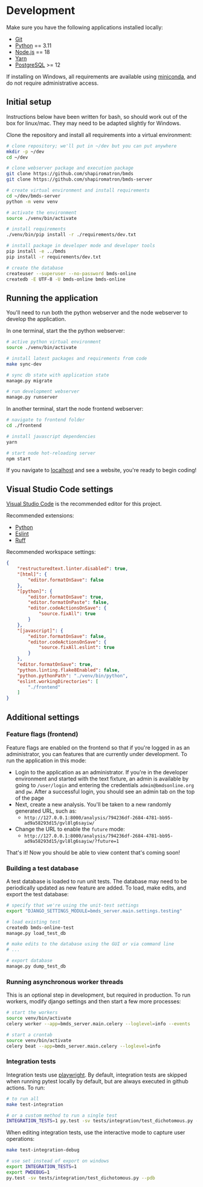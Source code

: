 # Development

Make sure you have the following applications installed locally:

- [Git](https://git-scm.com/)
- [Python](https://www.python.org/) == 3.11
- [Node.js](https://nodejs.org) == 18
- [Yarn](https://yarnpkg.com/)
- [PostgreSQL](https://www.postgresql.org/) >= 12

If installing on Windows, all requirements are available using [miniconda](https://docs.conda.io/en/latest/miniconda.html), and do not require administrative access.

## Initial setup

Instructions below have been written for bash, so should work out of the box for linux/mac. They may need to be adapted slightly for Windows.

Clone the repository and install all requirements into a virtual environment:


```bash
# clone repository; we'll put in ~/dev but you can put anywhere
mkdir -p ~/dev
cd ~/dev

# clone webserver package and execution package
git clone https://github.com/shapiromatron/bmds
git clone https://github.com/shapiromatron/bmds-server

# create virtual environment and install requirements
cd ~/dev/bmds-server
python -m venv venv

# activate the environment
source ./venv/bin/activate

# install requirements
./venv/bin/pip install -r ./requirements/dev.txt

# install package in developer mode and developer tools
pip install -e ../bmds
pip install -r requirements/dev.txt

# create the database
createuser --superuser --no-password bmds-online
createdb -E UTF-8 -U bmds-online bmds-online
```

## Running the application

You'll need to run both the python webserver and the node webserver to develop the application.

In one terminal, start the the python webserver:

```bash
# active python virtual environment
source ./venv/bin/activate

# install latest packages and requirements from code
make sync-dev

# sync db state with application state
manage.py migrate

# run development webserver
manage.py runserver
```

In another terminal, start the node frontend webserver:

```bash
# navigate to frontend folder
cd ./frontend

# install javascript dependencies
yarn

# start node hot-reloading server
npm start
```

If you navigate to [localhost](http://127.0.0.1:8000/) and see a website, you're ready to begin coding!


## Visual Studio Code settings

[Visual Studio Code](https://code.visualstudio.com/) is the recommended editor for this project.

Recommended extensions:

- [Python](https://marketplace.visualstudio.com/items?itemName=ms-python.python)
- [Eslint](https://marketplace.visualstudio.com/items?itemName=dbaeumer.vscode-eslint)
- [Ruff](https://marketplace.visualstudio.com/items?itemName=charliermarsh.ruff)

Recommended workspace settings:

```json
{
    "restructuredtext.linter.disabled": true,
    "[html]": {
        "editor.formatOnSave": false
    },
    "[python]": {
        "editor.formatOnSave": true,
        "editor.formatOnPaste": false,
        "editor.codeActionsOnSave": {
            "source.fixAll": true
        }
    },
    "[javascript]": {
        "editor.formatOnSave": false,
        "editor.codeActionsOnSave": {
            "source.fixAll.eslint": true
        }
    },
    "editor.formatOnSave": true,
    "python.linting.flake8Enabled": false,
    "python.pythonPath": "./venv/bin/python",
    "eslint.workingDirectories": [
        "./frontend"
    ]
}
```
## Additional settings

### Feature flags (frontend)

Feature flags are enabled on the frontend so that if you're logged in as an administrator, you can features that are currently under development. To run the application in this mode:

- Login to the application as an administrator. If you're in the developer environment and started with the text fixture, an admin is available by going to `/user/login` and entering the credentials `admin@bmdsonline.org` and `pw`. After a successful login, you should see an admin tab on the top of the page
- Next, create a new analysis. You'll be taken to a new randomly generated URL, such as:
    - `http://127.0.0.1:8000/analysis/794236df-2684-4781-bb95-ad9a58293d15/gvl8lg6sayiw/`
- Change the URL to enable the `future` mode:
    - `http://127.0.0.1:8000/analysis/794236df-2684-4781-bb95-ad9a58293d15/gvl8lg6sayiw/?future=1`

That's it! Now you should be able to view content that's coming soon!

### Building a test database

A test database is loaded to run unit tests. The database may need to be periodically updated as new feature are added. To load, make edits, and export the test database:

```bash
# specify that we're using the unit-test settings
export "DJANGO_SETTINGS_MODULE=bmds_server.main.settings.testing"

# load existing test
createdb bmds-online-test
manage.py load_test_db

# make edits to the database using the GUI or via command line
# ...

# export database
manage.py dump_test_db
```

### Running asynchronous worker threads

This is an optional step in development, but required in production. To run workers, modify django settings and then start a few more processes:

```bash
# start the workers
source venv/bin/activate
celery worker --app=bmds_server.main.celery --loglevel=info --events

# start a crontab
source venv/bin/activate
celery beat --app=bmds_server.main.celery --loglevel=info
```

### Integration tests

Integration tests use [playwright](https://playwright.dev/python/). By default, integration tests are skipped when running pytest locally by default, but are always executed in github actions. To run:

```bash
# to run all
make test-integration

# or a custom method to run a single test
INTEGRATION_TESTS=1 py.test -sv tests/integration/test_dichotomous.py --pdb
```

When editing integration tests, use the interactive mode to capture user operations:

```bash
make test-integration-debug

# use set instead of export on windows
export INTEGRATION_TESTS=1
export PWDEBUG=1
py.test -sv tests/integration/test_dichotomous.py --pdb
```

